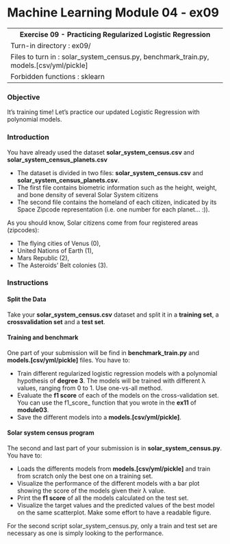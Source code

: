 # Machine Learning Module 04 - ex09

<table>
<tr><th>Exercise 09 -  Practicing Regularized Logistic Regression</th></tr>
<tr><td>Turn-in directory : ex09/ </tr>
<tr><td>Files to turn in : solar_system_census.py, benchmark_train.py, models.[csv/yml/pickle]</tr>
<tr><td>Forbidden functions : sklearn</tr>
</table>

### Objective

It’s training time! Let’s practice our updated Logistic Regression with polynomial models.

### Introduction
You have already used the dataset **solar_system_census.csv** and **solar_system_census_planets.csv**

 - The dataset is divided in two files: **solar_system_census.csv** and **solar_system_census_planets.csv**.
 - The first file contains biometric information such as the height, weight, and bone density of several Solar System citizens
 - The second file contains the homeland of each citizen, indicated by its Space Zipcode representation (i.e. one number for each planet... :)).

As you should know, Solar citizens come from four registered areas (zipcodes):

 - The flying cities of Venus (0),
 - United Nations of Earth (1),
 - Mars Republic (2),
 - The Asteroids’ Belt colonies (3).

### Instructions
#### Split the Data
Take your **solar_system_census.csv** dataset and split it in a **training set**, a **crossvalidation set** and a **test set**.

#### Training and benchmark
One part of your submission will be find in **benchmark_train.py** and **models.[csv/yml/pickle]** files. You have to:

 - Train different regularized logistic regression models with a polynomial hypothesis of **degree 3**. The models will be trained with different λ values, ranging from 0 to 1. Use one-vs-all method.
 - Evaluate the **f1 score** of each of the models on the cross-validation set. You can use the f1_score_ function that you wrote in the **ex11** of **module03**.
 - Save the different models into a **models.[csv/yml/pickle]**.

#### Solar system census program
The second and last part of your submission is in **solar_system_census.py**. You have to:

 - Loads the differents models from **models.[csv/yml/pickle]** and train from scratch only the best one on a training set.
 - Visualize the performance of the different models with a bar plot showing the score of the models given their λ value.
 - Print the **f1 score** of all the models calculated on the test set.
 - Visualize the target values and the predicted values of the best model on the same scatterplot. Make some effort to have a readable figure.

For the second script solar_system_census.py, only a train and test set are necessary as one is simply looking to the performance.
